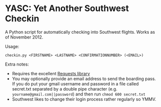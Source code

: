YASC: Yet Another Southwest Checkin
========================

A Python script for automatically checking into Southwest flights. Works as of November 2012.

Usage:

`checkin.py <FIRSTNAME> <LASTNAME> <CONFIRMATIONNUMBER> (<EMAIL>)`

Extra notes:

*   Requires the excellent [Requests library](http://docs.python-requests.org/)
*   You may optionally provide an email address to send the boarding pass. If you do put your gmail username and password in a file called secret.txt separated by a double pipe character (e.g. `yourname@gmail.com||password`) and then run `chmod 600 secret.txt`
*   Southwest likes to change their login process rather regularly so YMMV.
